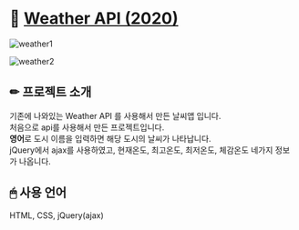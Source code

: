 # 📌 [Weather API (2020)](https://mireyhgnay.github.io/weather-api/)

![weather1](https://user-images.githubusercontent.com/111990266/190132491-0883d433-451f-4de2-89f4-550400ba969c.png)

![weather2](https://user-images.githubusercontent.com/111990266/190132495-b90fe4ba-ce62-4f71-bf43-841d344048d8.png)

## ✏ 프로젝트 소개
기존에 나와있는 Weather API 를 사용해서 만든 날씨앱 입니다.  
처음으로 api를 사용해서 만든 프로젝트입니다.  
**영어**로 도시 이름을 입력하면 해당 도시의 날씨가 나타납니다.  
jQuery에서 ajax를 사용하였고, 현재온도, 최고온도, 최저온도, 체감온도 네가지 정보가 나옵니다.

## 🖱 사용 언어
HTML, CSS, jQuery(ajax)


